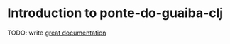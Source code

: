 # Introduction to ponte-do-guaiba-clj

TODO: write [great documentation](http://jacobian.org/writing/what-to-write/)

